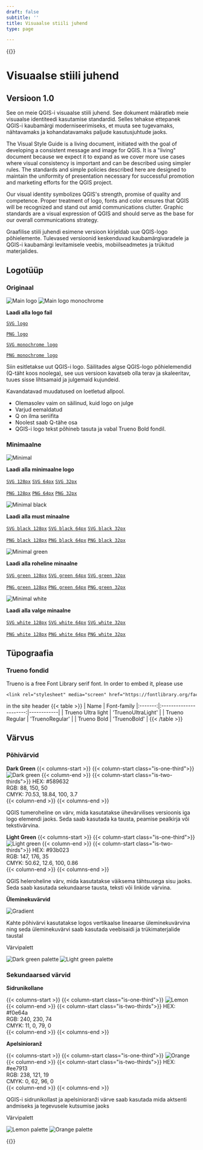 ```yaml
---
draft: false
subtitle: ''
title: Visuaalse stiili juhend
type: page

---
```

{{<content-start classes="content narrow" >}}
# Visuaalse stiili juhend
## Versioon 1.0
See on meie QGIS-i visuaalse stiili juhend. See dokument määratleb meie visuaalse identiteedi kasutamise standardid. Selles tehakse ettepanek QGIS-i kaubamärgi moderniseerimiseks, et muuta see tugevamaks, nähtavamaks ja kohandatavamaks paljude kasutusjuhtude jaoks.

The Visual Style Guide is a living document, initiated with the goal of developing a consistent message and image for QGIS. It is a "living" document because we expect it to expand as we cover more use cases where visual consistency is important and can be described using simpler rules. The standards and simple policies described here are designed to maintain the uniformity of presentation necessary for successful promotion and marketing efforts for the QGIS project.

Our visual identity symbolizes QGIS's strength, promise of quality and competence. Proper treatment of logo, fonts and color ensures that QGIS will be recognized and stand out amid communications clutter. Graphic standards are a visual expression of QGIS and should serve as the base for our overall communications strategy.

Graafilise stiili juhendi esimene versioon kirjeldab uue QGIS-logo põhielemente. Tulevased versioonid keskenduvad kaubamärgivaradele ja QGIS-i kaubamärgi levitamisele veebis, mobiilseadmetes ja trükitud materjalides.
## Logotüüp
### Originaal
![Main logo](visual/main_logo.png) ![Main logo monochrome](visual/main_logo_monochrome.png)

**Laadi alla logo fail**

[`SVG logo`](visual/qgis-logo.svg)

[`PNG logo`](visual/qgis-logo.png)

[`SVG monochrome logo`](visual/qgis-logo-monochrome.svg)

[`PNG monochrome logo`](visual/qgis-logo-monochrome.png)

Siin esitletakse uut QGIS-i logo. Säilitades algse QGIS-logo põhielemendid (Q-täht koos noolega), see uus versioon kavatseb olla terav ja skaleeritav, tuues sisse lihtsamaid ja julgemaid kujundeid.

Kavandatavad muudatused on loetletud allpool.
- Olemasolev vaim on säilinud, kuid logo on julge
- Varjud eemaldatud
- Q on ilma seriifita
- Noolest saab Q-tähe osa
- QGIS-i logo tekst põhineb tasuta ja vabal Trueno Bold fondil.

### Minimaalne
![Minimal](visual/minimal.png)

**Laadi alla minimaalne logo**

[`SVG 128px`](visual/qgis-icon128.svg) [`SVG 64px`](visual/qgis-icon64.svg) [`SVG 32px`](visual/qgis-icon32.svg)

[`PNG 128px`](visual/qgis-icon128.png) [`PNG 64px`](visual/qgis-icon64.png) [`PNG 32px`](visual/qgis-icon32.png)

![Minimal black](visual/minimal_black.png)

**Laadi alla must minaalne**

[`SVG black 128px`](visual/qgis-icon-black128.svg) [`SVG black 64px`](visual/qgis-icon-black64.svg) [`SVG black 32px`](visual/qgis-icon-black32.svg)

[`PNG black 128px`](visual/qgis-icon-black128.png) [`PNG black 64px`](visual/qgis-icon-black64.png) [`PNG black 32px`](visual/qgis-icon-black32.png)

![Minimal green](visual/minimal_green.png)

**Laadi alla roheline minaalne**

[`SVG green 128px`](visual/qgis-icon-green128.svg) [`SVG green 64px`](visual/qgis-icon-green64.svg) [`SVG green 32px`](visual/qgis-icon-green32.svg)

[`PNG green 128px`](visual/qgis-icon-green128.png) [`PNG green 64px`](visual/qgis-icon-green64.png) [`PNG green 32px`](visual/qgis-icon-green32.png)

![Minimal white](visual/minimal_white.png)

**Laadi alla valge minaalne**

[`SVG white 128px`](visual/qgis-icon-white128.svg) [`SVG white 64px`](visual/qgis-icon-white64.svg) [`SVG white 32px`](visual/qgis-icon-white32.svg)

[`PNG white 128px`](visual/qgis-icon-white128.png) [`PNG white 64px`](visual/qgis-icon-white64.png) [`PNG white 32px`](visual/qgis-icon-white32.png)
## Tüpograafia
### Trueno fondid
Trueno is a free Font Library serif font. In order to embed it, please use
```
<link rel="stylesheet" media="screen" href="https://fontlibrary.org/face/trueno" type="text/css"/>
```
in the site header {{< table >}} | Name | Font-family |:-------:|:----------------------:|------------| | Trueno Ultra light | 'TruenoUltraLight' | | Trueno Regular | 'TruenoRegular' | | Trueno Bold | 'TruenoBold' | {{< /table >}}
## Värvus
### Põhivärvid
**Dark Green** {{< columns-start >}} {{< column-start class="is-one-third">}} ![Dark green](visual/dark_green.png) {{< column-end >}} {{< column-start class="is-two-thirds">}} HEX: #589632<br />RGB: 88, 150, 50<br />CMYK: 70.53, 18.84, 100, 3.7<br />{{< column-end >}} {{< columns-end >}}

QGIS tumeroheline on värv, mida kasutatakse ühevärvilises versioonis iga logo elemendi jaoks. Seda saab kasutada ka tausta, peamise pealkirja või tekstivärvina.

**Light Green** {{< columns-start >}} {{< column-start class="is-one-third">}} ![Light green](visual/light_green.png) {{< column-end >}} {{< column-start class="is-two-thirds">}} HEX: #93b023<br />RGB: 147, 176, 35<br />CMYK: 50.62, 12.6, 100, 0.86<br />{{< column-end >}} {{< columns-end >}}

QGIS heleroheline värv, mida kasutatakse väiksema tähtsusega sisu jaoks. Seda saab kasutada sekundaarse tausta, teksti või linkide värvina.

**Üleminekuvärvid**

![Gradient](visual/gradient.png)

Kahte põhivärvi kasutatakse logos vertikaalse lineaarse üleminekuvärvina ning seda üleminekuvärvi saab kasutada veebisaidi ja trükimaterjalide taustal

Värvipalett

![Dark green palette](visual/dark_green_palette.png) ![Light green palette](visual/light_green_palette.png)
### Sekundaarsed värvid
**Sidrunikollane**

{{< columns-start >}} {{< column-start class="is-one-third">}} ![Lemon](visual/lemon.png) {{< column-end >}} {{< column-start class="is-two-thirds">}} HEX: #f0e64a<br />RGB: 240, 230, 74<br />CMYK: 11, 0, 79, 0<br />{{< column-end >}} {{< columns-end >}}

**Apelsinioranž**

{{< columns-start >}} {{< column-start class="is-one-third">}} ![Orange](visual/orange.png) {{< column-end >}} {{< column-start class="is-two-thirds">}} HEX: #ee7913<br />RGB: 238, 121, 19<br />CMYK: 0, 62, 96, 0<br />{{< column-end >}} {{< columns-end >}}

QGIS-i sidrunikollast ja apelsinioranži värve saab kasutada mida aktsenti andmiseks ja tegevusele kutsumise jaoks

Värvipalett

![Lemon palette](visual/lemon_palette.png) ![Orange palette](visual/orange_palette.png)

{{<content-end >}}
